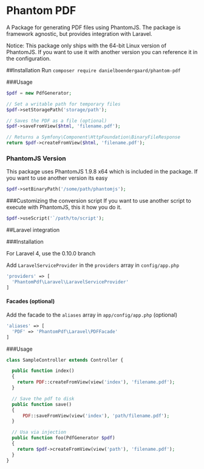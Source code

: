 Phantom PDF
===========

A Package for generating PDF files using PhantomJS. The package is framework agnostic, but provides integration with Laravel.

Notice: This package only ships with the 64-bit Linux version of PhantomJS. If you want to use it with another version you can reference it in the configuration.

##Installation
Run `composer require danielboendergaard/phantom-pdf`

###Usage

```php
$pdf = new PdfGenerator;

// Set a writable path for temporary files
$pdf->setStoragePath('storage/path');

// Saves the PDF as a file (optional)
$pdf->saveFromView($html, 'filename.pdf');

// Returns a Symfony\Component\HttpFoundation\BinaryFileResponse
return $pdf->createFromView($html, 'filename.pdf');

```

### PhantomJS Version
This package uses PhantomJS 1.9.8 x64 which is included in the package. If you want to use another version its easy
```php
$pdf->setBinaryPath('/some/path/phantomjs');
```

###Customizing the conversion script
If you want to use another script to execute with PhantomJS, this it how you do it.
```php
$pdf->useScript('`/path/to/script');
```

##Laravel integration

###Installation

For Laravel 4, use the 0.10.0 branch

Add `LaravelServiceProvider` in the `providers` array in `config/app.php`
```php
'providers' => [
  'PhantomPdf\Laravel\LaravelServiceProvider'
]
```

#### Facades (optional)

Add the facade to the `aliases` array in `app/config/app.php` (optional)
```php
'aliases' => [
  'PDF' => 'PhantomPdf\Laravel\PDFFacade'
]
```

###Usage
```php
class SampleController extends Controller {

  public function index()
  {
    return PDF::createFromView(view('index'), 'filename.pdf');
  }

  // Save the pdf to disk
  public function save()
  {
      PDF::saveFromView(view('index'), 'path/filename.pdf');
  }

  // Usa via injection
  public function foo(PdfGenerator $pdf)
  {
    return $pdf->createFromView(view('path'), 'filename.pdf');
  }
}
```

